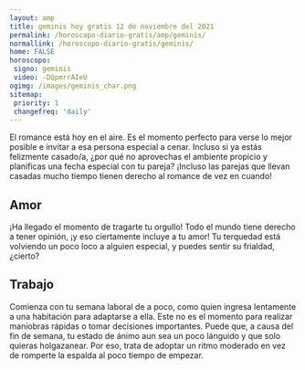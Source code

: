 ```yaml
---
layout: amp
title: geminis hoy gratis 12 de noviembre del 2021 
permalink: /horoscopo-diario-gratis/amp/geminis/
normallink: /horoscopo-diario-gratis/geminis/
home: FALSE
horoscopo:
 signo: geminis
 video: -DQpmrrAIeU
ogimg: /images/geminis_char.png
sitemap:
 priority: 1
 changefreq: 'daily'
---
```



El romance está hoy en el aire. Es el momento perfecto para verse lo mejor posible e invitar a esa persona especial a cenar. Incluso si ya estás felizmente casado/a, ¿por qué no aprovechas el ambiente propicio y planificas una fecha especial con tu pareja? ¡Incluso las parejas que llevan casadas mucho tiempo tienen derecho al romance de vez en cuando!

## Amor

¡Ha llegado el momento de tragarte tu orgullo! Todo el mundo tiene derecho a tener opinión, ¡y eso ciertamente incluye a tu amor! Tu terquedad está volviendo un poco loco a alguien especial, y puedes sentir su frialdad, ¿cierto?

## Trabajo

Comienza con tu semana laboral de a poco, como quien ingresa lentamente a una habitación para adaptarse a ella. Este no es el momento para realizar maniobras rápidas o tomar decisiones importantes. Puede que, a causa del fin de semana, tu estado de ánimo aun sea un poco lánguido y que solo quieras holgazanear. Por eso, trata de adoptar un ritmo moderado en vez de romperte la espalda al poco tiempo de empezar.
